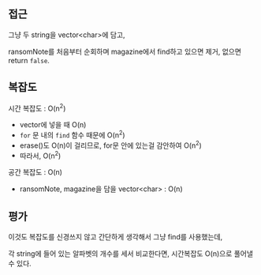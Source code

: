 ## 접근

그냥 두 string을 vector\<char>에 담고,

ransomNote를 처음부터 순회하며 magazine에서 find하고 있으면 제거, 없으면 return `false`.



## 복잡도

시간 복잡도 : O(n<sup>2</sup>)

- vector에 넣을 때 O(n)
- `for` 문 내의 `find` 함수 때문에 O(n<sup>2</sup>)
- erase()도 O(n)이 걸리므로, for문 안에 있는걸 감안하여 O(n<sup>2</sup>)
- 따라서, O(n<sup>2</sup>)



공간 복잡도 : O(n)

- ransomNote, magazine을 담을 vector\<char> : O(n)



## 평가

이것도 복잡도를 신경쓰지 않고 간단하게 생각해서 그냥 find를 사용했는데,

각 string에 들어 있는 알파벳의 개수를 세서 비교한다면, 시간복잡도 O(n)으로 풀어낼 수 있다.